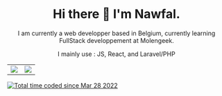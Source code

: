 <h1 align="center">Hi there 👋 I'm Nawfal.</h1>

<p align="center">I am currently a web developper based in Belgium, currently learning FullStack developpement at Molengeek.</p>


<p align="center">I mainly use : JS, React, and Laravel/PHP</p>

<table>
  <tr>
    <td valign="top"><img src="https://github-readme-stats.vercel.app/api?username=Nelnaji&count_private=true&theme=onedark&show_icons=true"></td>
    <td valign="center"><img src="https://github-readme-stats.vercel.app/api/top-langs/?username=Nelnaji&theme=onedark&layout=compact"></td>
  </tr>
</table>

<a href="https://wakatime.com/@813be282-d926-46eb-b838-14e9565e0803"><img src="https://wakatime.com/badge/user/813be282-d926-46eb-b838-14e9565e0803.svg" alt="Total time coded since Mar 28 2022" /></a>
